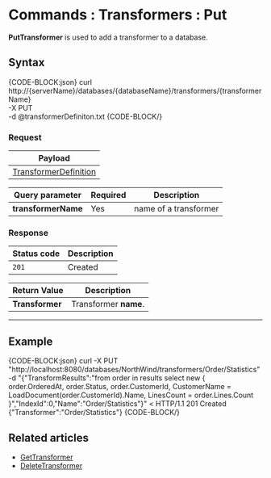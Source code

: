 # Commands : Transformers : Put

**PutTransformer** is used to add a transformer to a database.

## Syntax

{CODE-BLOCK:json}
curl \
	http://{serverName}/databases/{databaseName}/transformers/{transformerName} \
	-X PUT \
	-d @transformerDefiniton.txt
{CODE-BLOCK/}

### Request

| Payload |
| ------- |
| [TransformerDefinition](../../../glossary/transformer-definition) |

| Query parameter | Required | Description  |
| ------------- | -- | ---- |
| **transformerName** | Yes | name of a transformer |

### Response

| Status code | Description |
| ----------- | - |
| `201` | Created |

| Return Value | Description |
| ------------- | ------------- |
| **Transformer** | Transformer **name**. |

<hr />

## Example

{CODE-BLOCK:json}
curl -X PUT "http://localhost:8080/databases/NorthWind/transformers/Order/Statistics" 
-d "{\"TransformResults\":\"from order in results select new {     order.OrderedAt,     order.Status,     order.CustomerId,     CustomerName = LoadDocument(order.CustomerId).Name,     LinesCount = order.Lines.Count }\",\"IndexId\":0,\"Name\":\"Order/Statistics\"}"
< HTTP/1.1 201 Created
{"Transformer":"Order/Statistics"}
{CODE-BLOCK/}

## Related articles

- [GetTransformer](../../../client-api/commands/transformers/get)  
- [DeleteTransformer](../../../client-api/commands/transformers/delete)  